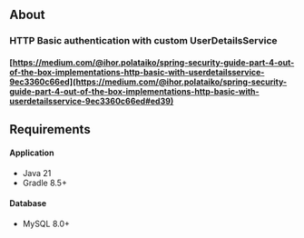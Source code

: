 ## About

### HTTP Basic authentication with custom UserDetailsService
#### [https://medium.com/@ihor.polataiko/spring-security-guide-part-4-out-of-the-box-implementations-http-basic-with-userdetailsservice-9ec3360c66ed](https://medium.com/@ihor.polataiko/spring-security-guide-part-4-out-of-the-box-implementations-http-basic-with-userdetailsservice-9ec3360c66ed#ed39)

## Requirements

#### Application
- Java 21
- Gradle 8.5+

#### Database
- MySQL 8.0+